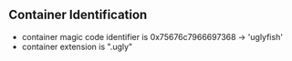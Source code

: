 ## Container Identification
- container magic code identifier is 0x75676c7966697368 -> 'uglyfish'
- container extension is ".ugly" 